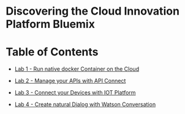 # Discovering the Cloud Innovation Platform Bluemix

# Table of Contents

+ [Lab 1 - Run native docker Container on the Cloud](./labs/Lab%201%20-%20Run%20native%20docker%20container%20on%20the%20cloud)

+ [Lab 2 - Manage your APIs with API Connect](./labs/Lab%202%20-%20Manage%20your%20APIs%20with%20API%20Connect)

+ [Lab 3 - Connect your Devices with IOT Platform](./labs/Lab%203%20-%20Connect%20your%20Devices%20with%20IOT%20Platform)

+ [Lab 4 - Create natural Dialog with Watson Conversation](./labs/Lab%204%20-%20Create%20natural%20Dialog%20with%20Watson%20Conversation)